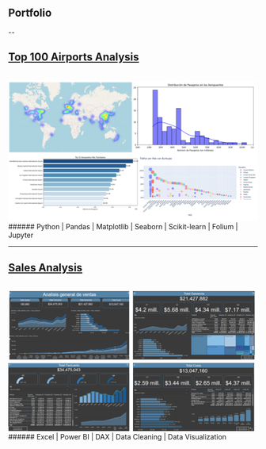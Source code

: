 ## Portfolio 

--

## [Top 100 Airports Analysis](https://github.com/Nicoalderete/Top100-Airports-Analysis)
<br>
<img src="assets/img/project_thumbnail.png?raw=true"/>
<br>
###### Python | Pandas | Matplotlib | Seaborn | Scikit-learn | Folium | Jupyter

---

## [Sales Analysis](https://github.com/Nicoalderete/Coderhouse_Proyectos/tree/main/03_Proyecto_DataAnalytics_PowerBI)
<br>
<img src="assets/img/project2_thumbnail.png?raw=true"/>
<br>
###### Excel | Power BI | DAX | Data Cleaning | Data Visualization


